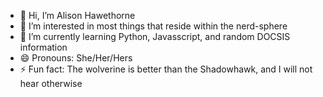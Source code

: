 - 👋 Hi, I’m Alison Hawethorne 
- 👀 I’m interested in most things that reside within the nerd-sphere
- 🌱 I’m currently learning Python, Javasscript, and random DOCSIS information
- 😄 Pronouns: She/Her/Hers
- ⚡ Fun fact: The wolverine is better than the Shadowhawk, and I will not hear otherwise

<!---
AlisonChained/AlisonChained is a ✨ special ✨ repository because its `README.md` (this file) appears on your GitHub profile.
You can click the Preview link to take a look at your changes.
--->
